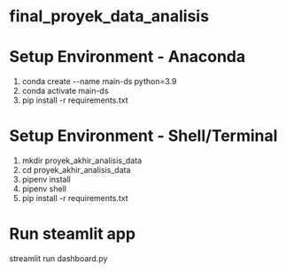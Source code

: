 # final_proyek_data_analisis


# Setup Environment - Anaconda
1. conda create --name main-ds python=3.9
2. conda activate main-ds
3. pip install -r requirements.txt


# Setup Environment - Shell/Terminal
1. mkdir proyek_akhir_analisis_data
2. cd proyek_akhir_analisis_data
3. pipenv install
4. pipenv shell
5. pip install -r requirements.txt


# Run steamlit app
streamlit run dashboard.py

